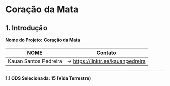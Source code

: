 # Coração da Mata

## 1. Introdução
**Nome do Projeto: Coração da Mata**

NOME                               |Contato
-----------------------------------|----------------------------------------
Kauan Santos Pedreira              |-> https://linktr.ee/kauanpedreira
----------------------------------------------------------------------------

**1.1 ODS Selecionada: 15 (Vida Terrestre)**
